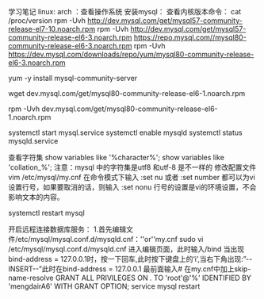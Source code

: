 学习笔记
linux:
arch ：查看操作系统
安装mysql：
查看内核版本命令：
cat /proc/version
rpm -Uvh http://dev.mysql.com/get/mysql57-community-release-el7-10.noarch.rpm
rpm -Uvh http://dev.mysql.com/get/mysql57-community-release-el6-3.noarch.rpm
https://repo.mysql.com//mysql80-community-release-el6-3.noarch.rpm
rpm -Uvh https://dev.mysql.com/downloads/repo/yum/mysql80-community-release-el6-3.noarch.rpm

yum -y install mysql-community-server

wget dev.mysql.com/get/mysql80-community-release-el6-1.noarch.rpm

rpm -Uvh dev.mysql.com/get/mysql80-community-release-el6-1.noarch.rpm

systemctl start mysql.service
systemctl enable mysqld
systemctl status mysqld.service

查看字符集
show variables like '%character%';
show variables like 'collation_%';
注意：mysql 中的字符集是utf8 和utf-8 是不一样的
修改配置文件
vim /etc/mysql/my.cnf
在命令模式下输入
:set nu
或者
:set number
都可以为vi设置行号，如果要取消的话，则输入
:set nonu
行号的设置是vi的环境设置，不会影响文本的内容。

systemctl restart mysql


开启远程连接数据库服务：
1.首先编辑文件/etc/mysql/mysql.conf.d/mysqld.cnf：''or''my.cnf
sudo vi /etc/mysql/mysql.conf.d/mysqld.cnf
进入编辑页面，此时输入/bind    当出现bind-address    = 127.0.0.1时，按一下回车,此时按下键盘上的‘i’,当右下角出现:”--INSERT--”此时在bind-address    = 127.0.0.1 最前面输入#
在my.cnf中加上skip-name-resolve
GRANT ALL PRIVILEGES ON *.* TO 'root'@'%' IDENTIFIED BY 'mengdairA6' WITH GRANT OPTION;
service mysql restart
